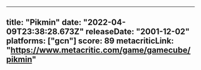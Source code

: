 
---
title: "Pikmin"
date: "2022-04-09T23:38:28.673Z"
releaseDate: "2001-12-02"
platforms: ["gcn"]
score: 89
metacriticLink: "https://www.metacritic.com/game/gamecube/pikmin"
---
